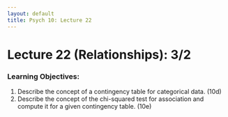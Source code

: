 ```yaml
---
layout: default
title: Psych 10: Lecture 22
---
```

# Lecture 22 (Relationships): 3/2

### Learning Objectives:
1. Describe the concept of a contingency table for categorical data. (10d)
2. Describe the concept of the chi-squared test for association and compute it for a given contingency table. (10e)
